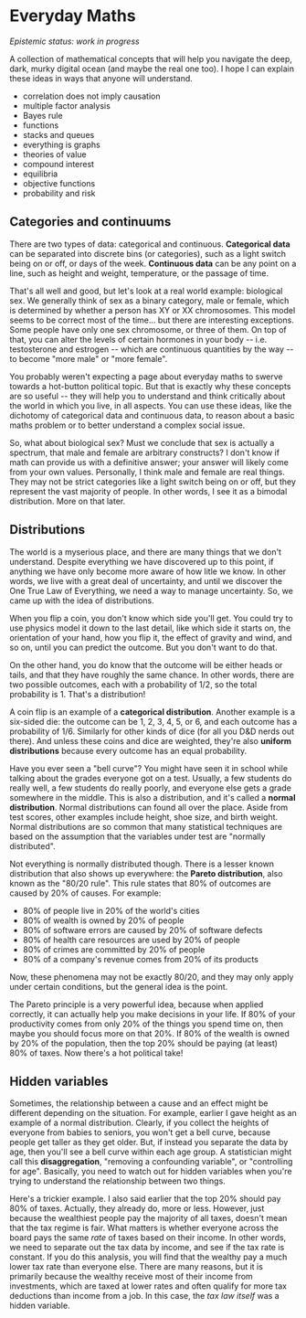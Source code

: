 # Everyday Maths

_Epistemic status: work in progress_

A collection of mathematical concepts that will help you navigate the deep, dark, murky digital ocean (and maybe the real one too). I hope I can explain these ideas in ways that anyone will understand.

- correlation does not imply causation
- multiple factor analysis
- Bayes rule
- functions
- stacks and queues
- everything is graphs
- theories of value
- compound interest
- equilibria
- objective functions
- probability and risk

## Categories and continuums

There are two types of data: categorical and continuous. **Categorical data** can be separated into discrete bins (or categories), such as a light switch being on or off, or days of the week. **Continuous data** can be any point on a line, such as height and weight, temperature, or the passage of time.

That's all well and good, but let's look at a real world example: biological sex. We generally think of sex as a binary category, male or female, which is determined by whether a person has XY or XX chromosomes. This model seems to be correct most of the time... but there are interesting exceptions. Some people have only one sex chromosome, or three of them. On top of that, you can alter the levels of certain hormones in your body -- i.e. testosterone and estrogen -- which are continuous quantities by the way -- to become "more male" or "more female".

You probably weren't expecting a page about everyday maths to swerve towards a hot-button political topic. But that is exactly why these concepts are so useful -- they will help you to understand and think critically about the world in which you live, in all aspects. You can use these ideas, like the dichotomy of categorical data and continuous data, to reason about a basic maths problem or to better understand a complex social issue.

So, what about biological sex? Must we conclude that sex is actually a spectrum, that male and female are arbitrary constructs? I don't know if math can provide us with a definitive answer; your answer will likely come from your own values. Personally, I think male and female are real things. They may not be strict categories like a light switch being on or off, but they represent the vast majority of people. In other words, I see it as a bimodal distribution. More on that later.

## Distributions

The world is a myserious place, and there are many things that we don't understand. Despite everything we have discovered up to this point, if anything we have only become more aware of how litle we know. In other words, we live with a great deal of uncertainty, and until we discover the One True Law of Everything, we need a way to manage uncertainty. So, we came up with the idea of distributions.

When you flip a coin, you don't know which side you'll get. You could try to use physics model it down to the last detail, like which side it starts on, the orientation of your hand, how you flip it, the effect of gravity and wind, and so on, until you can predict the outcome. But you don't want to do that.

On the other hand, you do know that the outcome will be either heads or tails, and that they have roughly the same chance. In other words, there are two possible outcomes, each with a probability of 1/2, so the total probability is 1. That's a distribution!

A coin flip is an example of a **categorical distribution**. Another example is a six-sided die: the outcome can be 1, 2, 3, 4, 5, or 6, and each outcome has a probability of 1/6. Similarly for other kinds of dice (for all you D&D nerds out there). And unless these coins and dice are weighted, they're also **uniform distributions** because every outcome has an equal probability.

Have you ever seen a "bell curve"? You might have seen it in school while talking about the grades everyone got on a test. Usually, a few students do really well, a few students do really poorly, and everyone else gets a grade somewhere in the middle. This is also a distribution, and it's called a **normal distribution**. Normal distributions can found all over the place. Aside from test scores, other examples include height, shoe size, and birth weight. Normal distributions are so common that many statistical techniques are based on the assumption that the variables under test are "normally distributed".

Not everything is normally distributed though. There is a lesser known distribution that also shows up everywhere: the **Pareto distribution**, also known as the "80/20 rule". This rule states that 80% of outcomes are caused by 20% of causes. For example:

- 80% of people live in 20% of the world's cities
- 80% of wealth is owned by 20% of people
- 80% of software errors are caused by 20% of software defects
- 80% of health care resources are used by 20% of people
- 80% of crimes are committed by 20% of people
- 80% of a company's revenue comes from 20% of its products

Now, these phenomena may not be exactly 80/20, and they may only apply under certain conditions, but the general idea is the point.

The Pareto principle is a very powerful idea, because when applied correctly, it can actually help you make decisions in your life. If 80% of your productivity comes from only 20% of the things you spend time on, then maybe you should focus more on that 20%. If 80% of the wealth is owned by 20% of the population, then the top 20% should be paying (at least) 80% of taxes. Now there's a hot political take!

## Hidden variables

Sometimes, the relationship between a cause and an effect might be different depending on the situation. For example, earlier I gave height as an example of a normal distribution. Clearly, if you collect the heights of everyone from babies to seniors, you won't get a bell curve, because people get taller as they get older. But, if instead you separate the data by age, then you'll see a bell curve within each age group. A statistician might call this **disaggregation**, "removing a confounding variable", or "controlling for age". Basically, you need to watch out for hidden variables when you're trying to understand the relationship between two things.

Here's a trickier example. I also said earlier that the top 20% should pay 80% of taxes. Actually, they already do, more or less. However, just because the wealthiest people pay the majority of all taxes, doesn't mean that the tax regime is fair. What matters is whether everyone across the board pays the same _rate_ of taxes based on their income. In other words, we need to separate out the tax data by income, and see if the tax rate is constant. If you do this analysis, you will find that the wealthy pay a much lower tax rate than everyone else. There are many reasons, but it is primarily because the wealthy receive most of their income from investments, which are taxed at lower rates and often qualify for more tax deductions than income from a job. In this case, the _tax law itself_ was a hidden variable.
